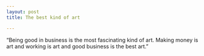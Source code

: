 ```yaml
---
layout: post
title: The best kind of art

---
```

“Being good in business is the most fascinating kind of art. Making money is art and working is art and good business is the best art.”